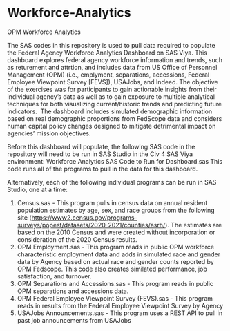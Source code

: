 # Workforce-Analytics
OPM Workforce Analytics 

The SAS codes in this repository is used to pull data required to populate the Federal Agency Workforce Analytics Dashboard on SAS Viya. This dashboard explores federal agency workforce information and trends, such as returement and attrtion, and includes data from US Office of Personnel Management (OPM) (i.e., emplyment, separations, accessions, Federal Employee Viewpoint Survey [FEVS]), USAJobs, and Indeed. The objective of the exercises was for participants to gain actionable insights from their individual agency’s data as well as to gain exposure to multiple analytical techniques for both visualizing current/historic trends and predicting future indicators.  The dashboard includes simulated demographic information based on real demographic proportions from FedScope data and considers human capital policy changes designed to mitigate detrimental impact on agencies’ mission objectives. 

Before this dashboard will populate, the following SAS code in the repository will need to be run in SAS Studio in the Civ 4 SAS Viya environment: Workforce Analytics SAS Code to Run for Dashboard.sas
This code runs all of the programs to pull in the data for this dashboard. 

Alternatively, each of the following individual programs can be run in SAS Studio, one at a time:

1. Census.sas - This program pulls in census data on annual resident population estimates by age, sex, and race groups from the following site (https://www2.census.gov/programs-surveys/popest/datasets/2020-2021/counties/asrh/). The estimates are based on the 2010 Census and were created without incorporation or consideration of the 2020 Census results. 
3. OPM Employment.sas - This program reads in public OPM workforce characteristic employment data and adds in simulated race and gender data by Agency based on actual race and gender counts reported by OPM Fedscope. This code also creates similated performance, job satisfaction, and turnover. 
4. OPM Separations and Accessions.sas - This program reads in public OPM separations and accessions data. 
5. OPM Federal Employee Viewpoint Survey (FEVS).sas - This program reads in results from the Federal Employee Viewpoint Survey by Agency
6. USAJobs Announcements.sas - This program uses a REST API to pull in past job announcements from USAJobs

